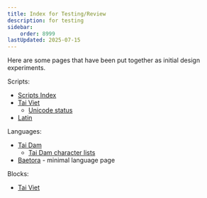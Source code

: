```yaml
---
title: Index for Testing/Review
description: for testing
sidebar:
    order: 8999
lastUpdated: 2025-07-15
---
```


Here are some pages that have been put together as initial design experiments.

Scripts:
* [Scripts Index](/scrlang/scripts)
* [Tai Viet](/scrlang/script-tavt)
    * [Unicode status](scrlang/articles/tavt-unicode-status)
* [Latin](/scrlang/script-latn)

Languages:
* [Tai Dam](/scrlang/lang-blt)
    * [Tai Dam character lists](/scrlang/lang-blt-chars)
* [Baetora](/scrlang/lang-btr) - minimal language page

Blocks:
* [Tai Viet](/scrlang/block-tai-viet)
